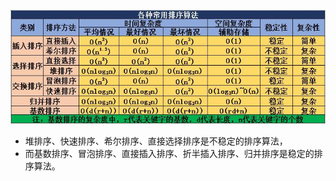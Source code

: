 ![Image text](数据结构/img/排序.jpg)
+ 堆排序、快速排序、希尔排序、直接选择排序是不稳定的排序算法，
+ 而基数排序、冒泡排序、直接插入排序、折半插入排序、归并排序是稳定的排序算法。